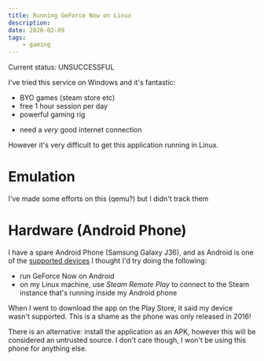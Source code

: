 ```yaml
---
title: Running GeForce Now on Linux
description:
date: 2020-02-09
tags:
    - gaming
---
```


Current status: UNSUCCESSFUL

I've tried this service on Windows and it's fantastic:

+ BYO games (steam store etc)
+ free 1 hour session per day
+ powerful gaming rig
- need a _very_ good internet connection

However it's very difficult to get this application running in Linux.

# Emulation

I've made some efforts on this (qemu?) but I didn't track them

# Hardware (Android Phone)

I have a spare Android Phone (Samsung Galaxy J36), and as Android is one of the [supported devices](https://www.nvidia.com/en-eu/geforce-now/download/) I thought I'd try doing the following:

- run GeForce Now on Android
- on my Linux machine, use _Steam Remote Play_ to connect to the Steam instance that's running inside my Android phone

When I went to download the app on the Play Store, it said my device wasn't supported. This is a shame as the phone was only released in 2016!

There is an alternative: install the application as an APK, however this will be considered an untrusted source. I don't care though, I won't be using this phone for anything else.